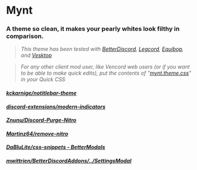 # Mynt
### A theme so clean, it makes your pearly whites look filthy in comparison.

> *This theme has been tested with [BetterDiscord](https://github.com/BetterDiscord/BetterDiscord), [Legcord](https://github.com/Legcord/Legcord), [Equibop](https://github.com/Equicord/Equibop), and [Vesktop](https://github.com/Vencord/Vesktop)*

> *For any other client mod user, like Vencord web users (or if you want to be able to make quick edits), put the contents of "[mynt.theme.css](https://github.com/kckarnige/mynt-theme/blob/main/mynt.theme.css)" in your Quick CSS*

#### *[kckarnige/notitlebar-theme](https://github.com/kckarnige/notitlebar-theme)*

#### *[discord-extensions/modern-indicators](https://github.com/discord-extensions/modern-indicators)*

#### *[Znunu/Discord-Purge-Nitro](https://github.com/Znunu/Discord-Purge-Nitro)*

#### *[Martinz64/remove-nitro](https://github.com/Martinz64/remove-nitro)*

#### *[DaBluLite/css-snippets - BetterModals](https://github.com/DaBluLite/css-snippets/tree/master/BetterModals)*

#### *[mwittrien/BetterDiscordAddons/../SettingsModal](https://github.com/mwittrien/BetterDiscordAddons/tree/master/Themes/SettingsModal)*
